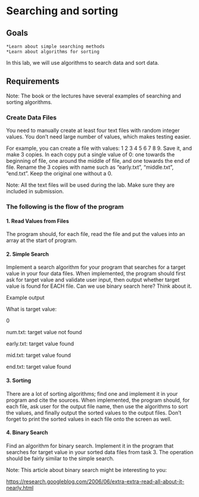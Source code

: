 # Searching and sorting

## Goals

	*Learn about simple searching methods
	*Learn about algorithms for sorting
In this lab, we will use algorithms to search data and sort data.

## Requirements

Note: The book or the lectures have several examples of searching and sorting algorithms.

### Create Data Files

You need to manually create at least four text files with random integer values. You don’t need large number of values, which makes testing easier.

For example, you can create a file with values: 1 2 3 4 5 6 7 8 9. Save it, and make 3 copies. In each copy put a single value of 0: one towards the beginning of file, one around the middle of file, and one towards the end of file. Rename the 3 copies with name such as “early.txt”, “middle.txt”, “end.txt”. Keep the original one without a 0.

Note: All the text files will be used during the lab. Make sure they are included in submission.

 

### The following is the flow of the program

#### 1. Read Values from Files
The program should, for each file, read the file and put the values into an array at the start of program.

#### 2. Simple Search
Implement a search algorithm for your program that searches for a target value in your four data files. When implemented, the program should first ask for target value and validate user input, then output whether target value is found for EACH file. Can we use binary search here? Think about it.

Example output

What is target value:

0

num.txt: target value not found

early.txt: target value found

mid.txt: target value found

end.txt: target value found

#### 3. Sorting
There are a lot of sorting algorithms; find one and implement it in your program and cite the sources. When implemented, the program should, for each file, ask user for the output file name, then use the algorithms to sort the values, and finally output the sorted values to the output files. Don’t forget to print the sorted values in each file onto the screen as well.

#### 4. Binary Search
Find an algorithm for binary search. Implement it in the program that searches for target value in your sorted data files from task 3. The operation should be fairly similar to the simple search.

Note: This article about binary search might be interesting to you:

https://research.googleblog.com/2006/06/extra-extra-read-all-about-it-nearly.html
